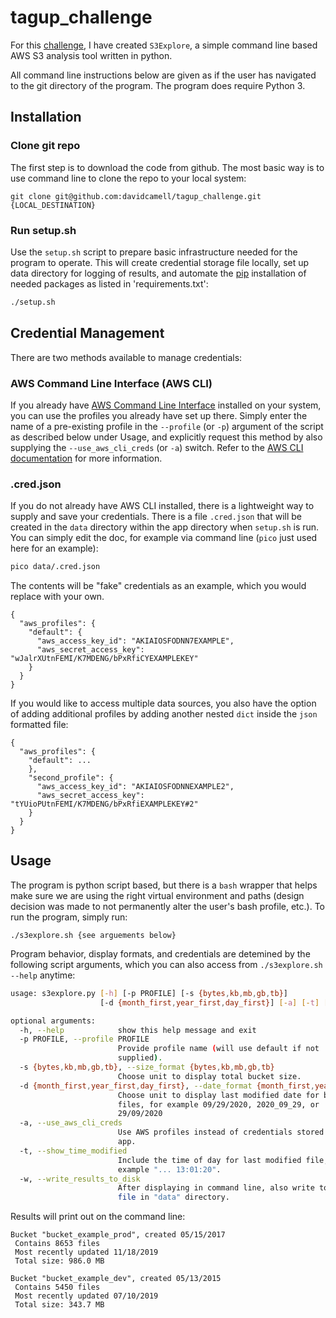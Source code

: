 # tagup_challenge
For this [challenge](https://github.com/tagup/challenges/tree/master/devops-coding), I have created `S3Explore`, a simple command line based AWS S3 analysis tool written in python. 

All command line instructions below are given as if the user has navigated to the git directory of the program. The program does require Python 3.

## Installation

### Clone git repo
The first step is to download the code from github. The most basic way is to use command line to clone the repo to your local system:
```
git clone git@github.com:davidcamell/tagup_challenge.git {LOCAL_DESTINATION}
```

### Run setup.sh

Use the `setup.sh` script to prepare basic infrastructure needed for the program to operate. This will create credential storage file locally, set up data directory for logging of results, and automate the [pip](https://pip.pypa.io/en/stable/) installation of needed packages as listed in 'requirements.txt':

```bash
./setup.sh
```

## Credential Management
There are two methods available to manage credentials:
### AWS Command Line Interface (AWS CLI)
If you already have [AWS Command Line Interface](https://aws.amazon.com/cli/) installed on your system, you can use the profiles you already have set up there. Simply enter the name of a pre-existing profile in the `--profile` (or `-p`) argument of the script as described below under Usage, and explicitly request this method by also supplying the `--use_aws_cli_creds` (or `-a`) switch. Refer to the [AWS CLI documentation](https://docs.aws.amazon.com/cli/index.html) for more information.
### .cred.json
If you do not already have AWS CLI installed, there is a lightweight way to supply and save your credentials. There is a file `.cred.json` that will be created in the `data` directory within the app directory when `setup.sh` is run. You can simply edit the doc, for example via command line (`pico` just used here for an example):
```bash
pico data/.cred.json
```
The contents will be "fake" credentials as an example, which you would replace with your own.
```buildoutcfg
{
  "aws_profiles": {
    "default": {
      "aws_access_key_id": "AKIAIOSFODNN7EXAMPLE",
      "aws_secret_access_key": "wJalrXUtnFEMI/K7MDENG/bPxRfiCYEXAMPLEKEY"
    }
  }
}
```
If you would like to access multiple data sources, you also have the option of adding additional profiles by adding another nested `dict` inside the `json` formatted file:
```buildoutcfg
{
  "aws_profiles": {
    "default": ...
    },
    "second_profile": {
      "aws_access_key_id": "AKIAIOSFODNNEXAMPLE2",
      "aws_secret_access_key": "tYUioPUtnFEMI/K7MDENG/bPxRfiEXAMPLEKEY#2"
    }
  }
}
```

## Usage
The program is python script based, but there is a `bash` wrapper that helps make sure we are using the right virtual environment and paths (design decision was made to not permanently alter the user's bash profile, etc.). To run the program, simply run:
```
./s3explore.sh {see arguements below}
```
Program behavior, display formats, and credentials are detemined by the following script arguments, which you can also access from  `./s3explore.sh --help` anytime:
```bash
usage: s3explore.py [-h] [-p PROFILE] [-s {bytes,kb,mb,gb,tb}]
                    [-d {month_first,year_first,day_first}] [-a] [-t] [-w]

optional arguments:
  -h, --help            show this help message and exit
  -p PROFILE, --profile PROFILE
                        Provide profile name (will use default if not
                        supplied).
  -s {bytes,kb,mb,gb,tb}, --size_format {bytes,kb,mb,gb,tb}
                        Choose unit to display total bucket size.
  -d {month_first,year_first,day_first}, --date_format {month_first,year_first,day_first}
                        Choose unit to display last modified date for bucket
                        files, for example 09/29/2020, 2020_09_29, or
                        29/09/2020
  -a, --use_aws_cli_creds
                        Use AWS profiles instead of credentials stored by this
                        app.
  -t, --show_time_modified
                        Include the time of day for last modified file, for
                        example "... 13:01:20".
  -w, --write_results_to_disk
                        After displaying in command line, also write to a log
                        file in "data" directory.

```
Results will print out on the command line:
```
Bucket "bucket_example_prod", created 05/15/2017
 Contains 8653 files
 Most recently updated 11/18/2019
 Total size: 986.0 MB

Bucket "bucket_example_dev", created 05/13/2015
 Contains 5450 files
 Most recently updated 07/10/2019
 Total size: 343.7 MB

```

